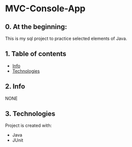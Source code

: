 # MVC-Console-App

## 0. At the beginning:
This is my sql project to practice selected elements of Java.

## 1. Table of contents
* [Info](#2-info)
* [Technologies](#3-technologies)

## 2. Info

NONE

## 3. Technologies
Project is created with:
* Java
* JUnit

